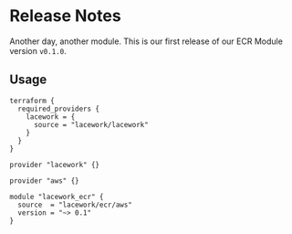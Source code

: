 # Release Notes
Another day, another module. This is our first release of our ECR Module version `v0.1.0`.

## Usage
```hcl
terraform {
  required_providers {
    lacework = {
      source = "lacework/lacework"
    }
  }
}

provider "lacework" {}

provider "aws" {}

module "lacework_ecr" {
  source  = "lacework/ecr/aws"
  version = "~> 0.1"
}
```
